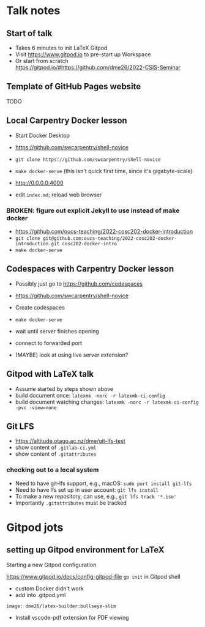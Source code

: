 # Talk notes

## Start of talk

- Takes 6 minutes to init LaTeX Gitpod
- Visit https://www.gitpod.io to pre-start up Workspace
- Or start from scratch https://gitpod.io/#https://github.com/dme26/2022-CSIS-Seminar 

## Template of GitHub Pages website

TODO

## Local Carpentry Docker lesson

- Start Docker Desktop

- https://github.com/swcarpentry/shell-novice
- `git clone https://github.com/swcarpentry/shell-novice`
- `make docker-serve` (this isn't quick first time, since it's gigabyte-scale)
- http://0.0.0.0:4000
- edit `index.md`; reload web browser

### BROKEN: figure out explicit Jekyll to use instead of make docker
- https://github.com/oucs-teaching/2022-cosc202-docker-introduction
- `git clone git@github.com:oucs-teaching/2022-cosc202-docker-introduction.git cosc202-docker-intro`
- `make docker-serve`

## Codespaces with Carpentry Docker lesson

- Possibly just go to https://github.com/codespaces

- https://github.com/swcarpentry/shell-novice
- Create codespaces
- `make docker-serve`
- wait until server finishes opening
- connect to forwarded port
- (MAYBE) look at using live server extension?

## Gitpod with LaTeX talk

- Assume started by steps shown above
- build document once: `latexmk -norc -r latexmk-ci-config`
- build document watching changes: `latexmk -norc -r latexmk-ci-config -pvc -view=none`

## Git LFS

- https://altitude.otago.ac.nz/dme/git-lfs-test
- show content of `.gitlab-ci.yml`
- show content of `.gitattributes`

### checking out to a local system
- Need to have git-lfs support, e.g., macOS: `sudo port install git-lfs`
- Need to have lfs set up in user account: `git lfs install`
- To make a new repository, can use, e.g., `git lfs track '*.iso'`
- Importantly `.gitattributes` must be tracked

# Gitpod jots

## setting up Gitpod environment for LaTeX
Starting a new Gitpod configuration

https://www.gitpod.io/docs/config-gitpod-file
`gp init` in Gitpod shell

- custom Docker didn't work
- add into .gitpod.yml
```
image: dme26/latex-builder:bullseye-slim
```

- Install vscode-pdf extension for PDF viewing
